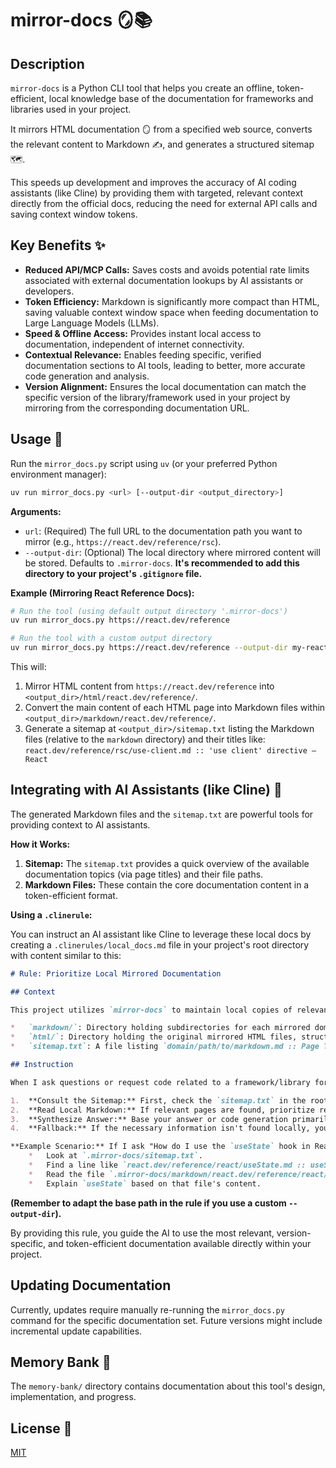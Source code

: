 # mirror-docs 🪞📚

## Description

`mirror-docs` is a Python CLI tool that helps you create an offline, token-efficient, local knowledge base of the documentation for frameworks and libraries used in your project.

It mirrors HTML documentation 🪞 from a specified web source, converts the relevant content to Markdown ✍️, and generates a structured sitemap 🗺️.

This speeds up development and improves the accuracy of AI coding assistants (like Cline) by providing them with targeted, relevant context directly from the official docs, reducing the need for external API calls and saving context window tokens.

## Key Benefits ✨

*   **Reduced API/MCP Calls:** Saves costs and avoids potential rate limits associated with external documentation lookups by AI assistants or developers.
*   **Token Efficiency:** Markdown is significantly more compact than HTML, saving valuable context window space when feeding documentation to Large Language Models (LLMs).
*   **Speed & Offline Access:** Provides instant local access to documentation, independent of internet connectivity.
*   **Contextual Relevance:** Enables feeding specific, verified documentation sections to AI tools, leading to better, more accurate code generation and analysis.
*   **Version Alignment:** Ensures the local documentation can match the specific version of the library/framework used in your project by mirroring from the corresponding documentation URL.

## Usage 🚀

Run the `mirror_docs.py` script using `uv` (or your preferred Python environment manager):

```bash
uv run mirror_docs.py <url> [--output-dir <output_directory>]
```

**Arguments:**

*   `url`: (Required) The full URL to the documentation path you want to mirror (e.g., `https://react.dev/reference/rsc`).
*   `--output-dir`: (Optional) The local directory where mirrored content will be stored. Defaults to `.mirror-docs`. **It's recommended to add this directory to your project's `.gitignore` file.**

**Example (Mirroring React Reference Docs):**

```bash
# Run the tool (using default output directory '.mirror-docs')
uv run mirror_docs.py https://react.dev/reference

# Run the tool with a custom output directory
uv run mirror_docs.py https://react.dev/reference --output-dir my-react-docs
```

This will:
1.  Mirror HTML content from `https://react.dev/reference` into `<output_dir>/html/react.dev/reference/`.
2.  Convert the main content of each HTML page into Markdown files within `<output_dir>/markdown/react.dev/reference/`.
3.  Generate a sitemap at `<output_dir>/sitemap.txt` listing the Markdown files (relative to the `markdown` directory) and their titles like: `react.dev/reference/rsc/use-client.md :: 'use client' directive – React`

## Integrating with AI Assistants (like Cline) 🤖

The generated Markdown files and the `sitemap.txt` are powerful tools for providing context to AI assistants.

**How it Works:**

1.  **Sitemap:** The `sitemap.txt` provides a quick overview of the available documentation topics (via page titles) and their file paths.
2.  **Markdown Files:** These contain the core documentation content in a token-efficient format.

**Using a `.clinerule`:**

You can instruct an AI assistant like Cline to leverage these local docs by creating a `.clinerules/local_docs.md` file in your project's root directory with content similar to this:

```markdown
# Rule: Prioritize Local Mirrored Documentation

## Context

This project utilizes `mirror-docs` to maintain local copies of relevant framework/library documentation in the directory specified by `--output-dir` (defaulting to `.mirror-docs/`). This directory contains:

*   `markdown/`: Directory holding subdirectories for each mirrored domain (e.g., `markdown/react.dev/`). These contain the documentation converted to Markdown, preserving the original path structure.
*   `html/`: Directory holding the original mirrored HTML files, structured similarly to `markdown/`.
*   `sitemap.txt`: A file listing `domain/path/to/markdown.md :: Page Title`, relative to the `markdown/` directory.

## Instruction

When I ask questions or request code related to a framework/library for which local documentation exists in the mirrored docs directory (`.mirror-docs/` or the custom `--output-dir`):

1.  **Consult the Sitemap:** First, check the `sitemap.txt` in the root of the mirrored docs directory (e.g., `.mirror-docs/sitemap.txt`) to identify potentially relevant documentation pages based on their titles and paths (which include the domain).
2.  **Read Local Markdown:** If relevant pages are found, prioritize reading the corresponding Markdown file(s) from the `markdown/` directory. Use the `read_file` tool with the path constructed by joining the output directory base and `markdown/` followed by the relative path from the sitemap (e.g., `.mirror-docs/markdown/react.dev/reference/rsc/use-client.md`).
3.  **Synthesize Answer:** Base your answer or code generation primarily on the information found in the local Markdown files.
4.  **Fallback:** If the necessary information isn't found locally, you may then resort to general knowledge or external searches, but state that the local docs were consulted first.

**Example Scenario:** If I ask "How do I use the `useState` hook in React?", and the docs were mirrored to the default `.mirror-docs/`, you should:
    *   Look at `.mirror-docs/sitemap.txt`.
    *   Find a line like `react.dev/reference/react/useState.md :: useState – React`.
    *   Read the file `.mirror-docs/markdown/react.dev/reference/react/useState.md`.
    *   Explain `useState` based on that file's content.
```

**(Remember to adapt the base path in the rule if you use a custom `--output-dir`).**

By providing this rule, you guide the AI to use the most relevant, version-specific, and token-efficient documentation available directly within your project.

## Updating Documentation

Currently, updates require manually re-running the `mirror_docs.py` command for the specific documentation set. Future versions might include incremental update capabilities.

## Memory Bank 🧠

The `memory-bank/` directory contains documentation about this tool's design, implementation, and progress.

## License 📜

[MIT](LICENSE)
